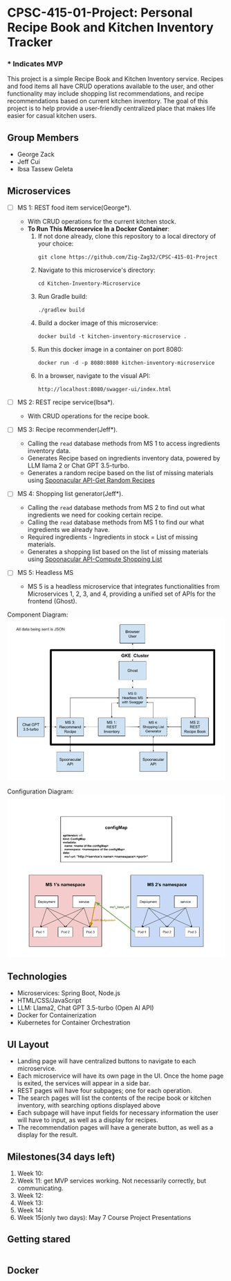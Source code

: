 # CPSC-415-01-Project: Personal Recipe Book and Kitchen Inventory Tracker
### * Indicates MVP

This project is a simple Recipe Book and Kitchen Inventory service. Recipes and food items all have CRUD operations available to the user, and other functionality may include shopping list recommendations, and recipe recommendations based on current kitchen inventory. The goal of this project is to help provide a user-friendly centralized place that makes life easier for casual kitchen users.

## Group Members
- George Zack
- Jeff Cui
- Ibsa Tassew Geleta

## Microservices

- [ ] MS 1: REST food item service(George*). 
    - With CRUD operations for the current kitchen stock.
    - **To Run This Microservice In a Docker Container**:
        1. If not done already, clone this repository to a local directory of your choice:
           ```
           git clone https://github.com/Zig-Zag32/CPSC-415-01-Project
           ```
        2. Navigate to this microservice's directory:
           ```
           cd Kitchen-Inventory-Microservice
           ```
        3. Run Gradle build:
           ```
           ./gradlew build
           ```
        4. Build a docker image of this microservice:
           ```
           docker build -t kitchen-inventory-microservice .
           ```
        5. Run this docker image in a container on port 8080:
           ```
           docker run -d -p 8080:8080 kitchen-inventory-microservice
           ```
        6. In a browser, navigate to the visual API:
           ```
           http://localhost:8080/swagger-ui/index.html
           ```

- [ ] MS 2: REST recipe service(Ibsa*).
    - With CRUD operations for the recipe book.  

- [ ] MS 3: Recipe recommender(Jeff*).
    - Calling the `read` database methods from MS 1 to access ingredients inventory data.
    - Generates Recipe based on ingredients inventory data, powered by LLM llama 2 or Chat GPT 3.5-turbo.
    - Generates a random recipe based on the list of missing materials using [Spoonacular API-Get Random Recipes](https://spoonacular.com/food-api/docs#Get-Random-Recipes) 

- [ ] MS 4: Shopping list generator(Jeff*).
    - Calling the `read` database methods from MS 2 to find out what ingredients we need for cooking certain recipe.
    - Calling the `read` database methods from MS 1 to find our what ingredients we already have.
    - Required ingredients - Ingredients in stock = List of missing materials. 
    - Generates a shopping list based on the list of missing materials using [Spoonacular API-Compute Shopping List](https://spoonacular.com/food-api/docs#Compute-Shopping-List)  

- [ ] MS 5: Headless MS  
    - MS 5 is a headless microservice that integrates functionalities from Microservices 1, 2, 3, and 4, providing a unified set of APIs for the frontend (Ghost).  



Component Diagram:
![Component Diagram](images/componentUML.png)

Configuration Diagram:
![Configuration Diagram](images/configurationUML.png)

## Technologies
- Microservices: Spring Boot, Node.js
- HTML/CSS/JavaScript
- LLM: Llama2, Chat GPT 3.5-turbo (Open AI API)
- Docker for Containerization
- Kubernetes for Container Orchestration

## UI Layout

- Landing page will have centralized buttons to navigate to each microservice.
- Each microservice will have its own page in the UI. Once the home page is exited, the services will appear in a side bar.
- REST pages will have four subpages; one for each operation.
- The search pages will list the contents of the recipe book or kitchen inventory, with searching options displayed above
- Each subpage will have input fields for necessary information the user will have to input, as well as a display for recipes.
- The recommendation pages will have a generate button, as well as a display for the result.  

## Milestones(34 days left)
1. Week 10: 
2. Week 11: get MVP services working. Not necessarily correctly, but communicating.
3. Week 12:
4. Week 13: 
5. Week 14: 
6. Week 15(only two days): May 7 Course Project Presentations

## Getting stared
```

```
## Docker
```

```
